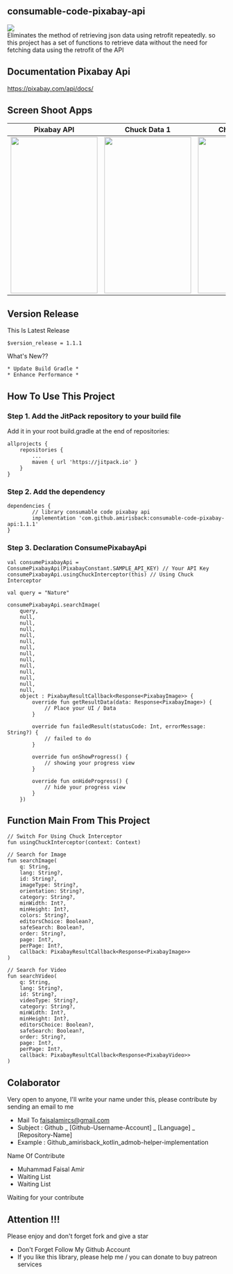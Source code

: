 ## consumable-code-pixabay-api
[![](https://jitpack.io/v/amirisback/consumable-code-pixabay-api.svg?style=flat-square)](https://jitpack.io/#amirisback/consumable-code-pixabay-api) <br>
Eliminates the method of retrieving json data using retrofit repeatedly. so this project has a set of functions to retrieve data without the need for fetching data using the retrofit of the API

## Documentation Pixabay Api
https://pixabay.com/api/docs/

## Screen Shoot Apps
| Pixabay API |   Chuck Data 1              |   Chuck Data 2  |
|:------------------:|:----------------------------:|:---------------------:|
| <span align="center"><img width="200px" height="360px" src="docs/image/ss_main.png"></span> | <span align="center"><img width="200px" height="360px" src="docs/image/ss_chuck_1.png"></span> | <span align="center"><img width="200px" height="360px" src="docs/image/ss_chuck_2.png"></span> |

## Version Release
This Is Latest Release

    $version_release = 1.1.1

What's New??

    * Update Build Gradle *
    * Enhance Performance *

## How To Use This Project
<h3>Step 1. Add the JitPack repository to your build file</h3>

Add it in your root build.gradle at the end of repositories:

	allprojects {
		repositories {
			...
			maven { url 'https://jitpack.io' }
		}
	}
  
  
<h3>Step 2. Add the dependency</h3>

	dependencies {
	        // library consumable code pixabay api
            implementation 'com.github.amirisback:consumable-code-pixabay-api:1.1.1'
	}
	
<h3>Step 3. Declaration ConsumePixabayApi</h3>

    val consumePixabayApi = ConsumePixabayApi(PixabayConstant.SAMPLE_API_KEY) // Your API Key
    consumePixabayApi.usingChuckInterceptor(this) // Using Chuck Interceptor

    val query = "Nature"

    consumePixabayApi.searchImage(
        query,
        null,
        null,
        null,
        null,
        null,
        null,
        null,
        null,
        null,
        null,
        null,
        null,
        null,
        object : PixabayResultCallback<Response<PixabayImage>> {
            override fun getResultData(data: Response<PixabayImage>) {
                // Place your UI / Data
            }

            override fun failedResult(statusCode: Int, errorMessage: String?) {
                // failed to do
            }

            override fun onShowProgress() {
                // showing your progress view
            }

            override fun onHideProgress() {
                // hide your progress view
            }
        })

## Function Main From This Project
    // Switch For Using Chuck Interceptor
    fun usingChuckInterceptor(context: Context)

    // Search for Image
    fun searchImage(
        q: String,
        lang: String?,
        id: String?,
        imageType: String?,
        orientation: String?,
        category: String?,
        minWidth: Int?,
        minHeight: Int?,
        colors: String?,
        editorsChoice: Boolean?,
        safeSearch: Boolean?,
        order: String?,
        page: Int?,
        perPage: Int?,
        callback: PixabayResultCallback<Response<PixabayImage>>
    )

    // Search for Video
    fun searchVideo(
        q: String,
        lang: String?,
        id: String?,
        videoType: String?,
        category: String?,
        minWidth: Int?,
        minHeight: Int?,
        editorsChoice: Boolean?,
        safeSearch: Boolean?,
        order: String?,
        page: Int?,
        perPage: Int?,
        callback: PixabayResultCallback<Response<PixabayVideo>>
    )

## Colaborator
Very open to anyone, I'll write your name under this, please contribute by sending an email to me

- Mail To faisalamircs@gmail.com
- Subject : Github _ [Github-Username-Account] _ [Language] _ [Repository-Name]
- Example : Github_amirisback_kotlin_admob-helper-implementation

Name Of Contribute
- Muhammad Faisal Amir
- Waiting List
- Waiting List

Waiting for your contribute

## Attention !!!
Please enjoy and don't forget fork and give a star
- Don't Forget Follow My Github Account
- If you like this library, please help me / you can donate to buy patreon services